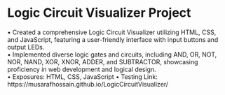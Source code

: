 <h1>Logic Circuit Visualizer Project</h1>
•	Created a comprehensive Logic Circuit Visualizer utilizing HTML, CSS, and JavaScript, featuring a user-friendly interface with input buttons and output LEDs. <br>
•	Implemented diverse logic gates and circuits, including AND, OR, NOT, NOR, NAND, XOR, XNOR, ADDER, and SUBTRACTOR, showcasing proficiency in web development and logical design.<br>
•	Exposures: HTML, CSS,  JavaScript
•	Testing Link: https://musarafhossain.github.io/LogicCircuitVisualizer/
